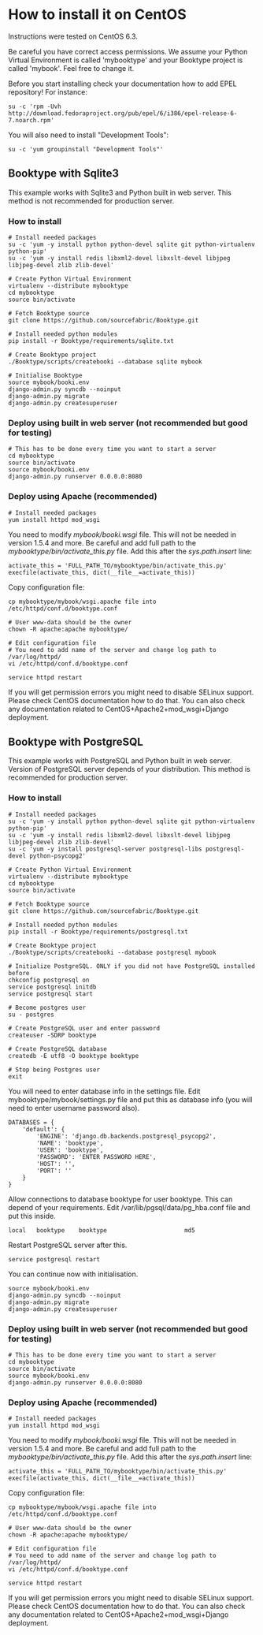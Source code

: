 # How to install it on CentOS

Instructions were tested on CentOS 6.3.

Be careful you have correct access permissions. We assume your Python Virtual Environment is called 'mybooktype' and your Booktype project is called 'mybook'. Feel free to change it.

Before you start installing check your documentation how to add EPEL repository! For instance:

    su -c 'rpm -Uvh http://download.fedoraproject.org/pub/epel/6/i386/epel-release-6-7.noarch.rpm'

You will also need to install "Development Tools":

    su -c 'yum groupinstall "Development Tools"'

## Booktype with Sqlite3

This example works with Sqlite3 and Python built in web server. This method is not recommended for production server.

### How to install

    # Install needed packages 
    su -c 'yum -y install python python-devel sqlite git python-virtualenv python-pip'
    su -c 'yum -y install redis libxml2-devel libxslt-devel libjpeg libjpeg-devel zlib zlib-devel'

    # Create Python Virtual Environment
    virtualenv --distribute mybooktype
    cd mybooktype
    source bin/activate

    # Fetch Booktype source
    git clone https://github.com/sourcefabric/Booktype.git

    # Install needed python modules
    pip install -r Booktype/requirements/sqlite.txt

    # Create Booktype project
    ./Booktype/scripts/createbooki --database sqlite mybook

    # Initialise Booktype
    source mybook/booki.env
    django-admin.py syncdb --noinput
    django-admin.py migrate
    django-admin.py createsuperuser

### Deploy using built in web server (not recommended but good for testing)

    # This has to be done every time you want to start a server
    cd mybooktype
    source bin/activate
    source mybook/booki.env
    django-admin.py runserver 0.0.0.0:8080

### Deploy using Apache (recommended)

    # Install needed packages
    yum install httpd mod_wsgi

You need to modify _mybook/booki.wsgi_ file. This will not be needed in version 1.5.4 and more. Be careful and add full path to the _mybooktype/bin/activate_this.py_ file. Add this after the _sys.path.insert_ line:

    activate_this = 'FULL_PATH_TO/mybooktype/bin/activate_this.py' 
    execfile(activate_this, dict(__file__=activate_this))

Copy configuration file:

    cp mybooktype/mybook/wsgi.apache file into /etc/httpd/conf.d/booktype.conf
   
    # User www-data should be the owner
    chown -R apache:apache mybooktype/
    
    # Edit configuration file
    # You need to add name of the server and change log path to /var/log/httpd/ 
    vi /etc/httpd/conf.d/booktype.conf

    service httpd restart

If you will get permission errors you might need to disable SELinux support. Please check CentOS documentation how to do that. You can also check any documentation related to CentOS+Apache2+mod_wsgi+Django deployment.

## Booktype with PostgreSQL

This example works with PostgreSQL and Python built in web server. Version of PostgreSQL server depends of your distribution. This method is recommended for production server.

### How to install

    # Install needed packages 
    su -c 'yum -y install python python-devel sqlite git python-virtualenv python-pip'
    su -c 'yum -y install redis libxml2-devel libxslt-devel libjpeg libjpeg-devel zlib zlib-devel'
    su -c 'yum -y install postgresql-server postgresql-libs postgresql-devel python-psycopg2'

    # Create Python Virtual Environment 
    virtualenv --distribute mybooktype
    cd mybooktype
    source bin/activate

    # Fetch Booktype source
    git clone https://github.com/sourcefabric/Booktype.git

    # Install needed python modules
    pip install -r Booktype/requirements/postgresql.txt

    # Create Booktype project
    ./Booktype/scripts/createbooki --database postgresql mybook

    # Initialize PostgreSQL. ONLY if you did not have PostgreSQL installed before
    chkconfig postgresql on
    service postgresql initdb
    service postgresql start

    # Become postgres user
    su - postgres

    # Create PostgreSQL user and enter password
    createuser -SDRP booktype

    # Create PostgreSQL database
    createdb -E utf8 -O booktype booktype

    # Stop being Postgres user
    exit

You will need to enter database info in the settings file. Edit mybooktype/mybook/settings.py file and put this as database info (you will need to enter username password also).

    DATABASES = {
        'default': {
            'ENGINE': 'django.db.backends.postgresql_psycopg2',
            'NAME': 'booktype',                      
            'USER': 'booktype',
            'PASSWORD': 'ENTER PASSWORD HERE',
            'HOST': '',
            'PORT': ''
        }
    }

Allow connections to database booktype for user booktype. This can depend of your requirements. Edit 
/var/lib/pgsql/data/pg_hba.conf file and put this inside.

    local   booktype    booktype                      md5

Restart PostgreSQL server after this.

    service postgresql restart

You can continue now with initialisation.

    source mybook/booki.env
    django-admin.py syncdb --noinput
    django-admin.py migrate
    django-admin.py createsuperuser


### Deploy using built in web server (not recommended but good for testing)

    # This has to be done every time you want to start a server
    cd mybooktype
    source bin/activate
    source mybook/booki.env
    django-admin.py runserver 0.0.0.0:8080

### Deploy using Apache (recommended)

    # Install needed packages
    yum install httpd mod_wsgi

You need to modify _mybook/booki.wsgi_ file. This will not be needed in version 1.5.4 and more. Be careful and add full path to the _mybooktype/bin/activate_this.py_ file. Add this after the _sys.path.insert_ line:

    activate_this = 'FULL_PATH_TO/mybooktype/bin/activate_this.py' 
    execfile(activate_this, dict(__file__=activate_this))

Copy configuration file:

    cp mybooktype/mybook/wsgi.apache file into /etc/httpd/conf.d/booktype.conf
   
    # User www-data should be the owner
    chown -R apache:apache mybooktype/
    
    # Edit configuration file
    # You need to add name of the server and change log path to /var/log/httpd/ 
    vi /etc/httpd/conf.d/booktype.conf

    service httpd restart

If you will get permission errors you might need to disable SELinux support. Please check CentOS documentation how to do that. You can also check any documentation related to CentOS+Apache2+mod_wsgi+Django deployment.